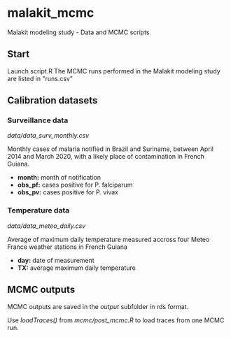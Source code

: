 # malakit_mcmc
Malakit modeling study - Data and MCMC scripts

## Start
Launch script.R
The MCMC runs performed in the Malakit modeling study are listed in "runs.csv"

## Calibration datasets
### Surveillance data
_data/data_surv_monthly.csv_

Monthly cases of malaria notified in Brazil and Suriname, between April 2014 and March 2020, with a likely place of contamination in French Guiana. 
* **month:** month of notification
* **obs_pf:** cases positive for P. falciparum
* **obs_pv:** cases positive for P. vivax

### Temperature data
_data/data_meteo_daily.csv_

Average of maximum daily temperature measured accross four Meteo France weather stations in French Guiana
* **day:** date of measurement
* **TX:** average maximum daily temperature

## MCMC outputs
MCMC outputs are saved in the _output_ subfolder in rds format.

Use _loadTraces()_ from _mcmc/post_mcmc.R_ to load traces from one MCMC run.
